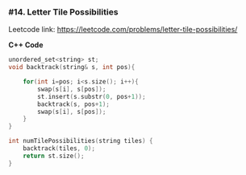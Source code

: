 ### #14. Letter Tile Possibilities

Leetcode link: https://leetcode.com/problems/letter-tile-possibilities/

**C++ Code**
```cpp
unordered_set<string> st;
void backtrack(string& s, int pos){

    for(int i=pos; i<s.size(); i++){
        swap(s[i], s[pos]);
        st.insert(s.substr(0, pos+1));
        backtrack(s, pos+1);
        swap(s[i], s[pos]);
    }
}

int numTilePossibilities(string tiles) {
    backtrack(tiles, 0);
    return st.size();
}
```
